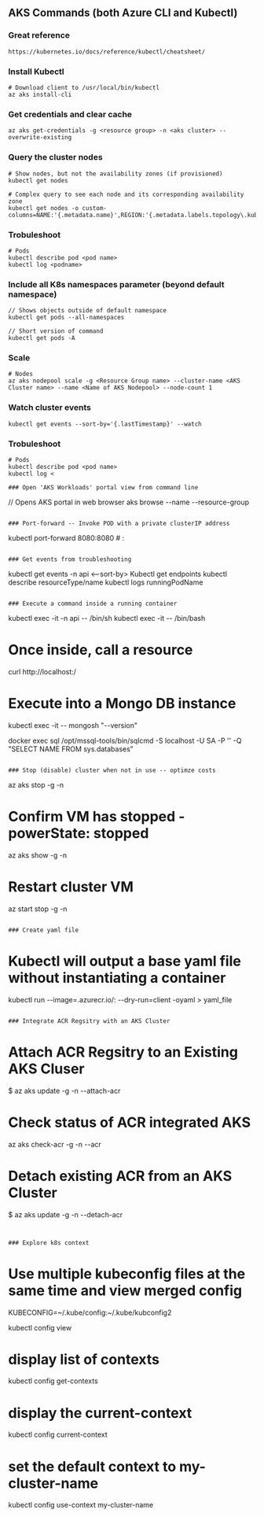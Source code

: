 ## AKS Commands (both Azure CLI and Kubectl)

### Great reference
```
https://kubernetes.io/docs/reference/kubectl/cheatsheet/
```

### Install Kubectl 
```
# Download client to /usr/local/bin/kubectl
az aks install-cli
```

### Get credentials and clear cache
```
az aks get-credentials -g <resource group> -n <aks cluster> --overwrite-existing
```
### Query the cluster nodes
```
# Show nodes, but not the availability zones (if provisioned)
kubectl get nodes

# Complex query to see each node and its corresponding availability zone
kubectl get nodes -o custom-columns=NAME:'{.metadata.name}',REGION:'{.metadata.labels.topology\.kubernetes\.io/region}',ZONE:'{metadata.labels.topology\.kubernetes\.io/zone}'
```

### Trobuleshoot 
```
# Pods
kubectl describe pod <pod name>
kubectl log <podname>
```

### Include all K8s namespaces parameter (beyond default namespace)
```
// Shows objects outside of default namespace
kubectl get pods --all-namespaces 

// Short version of command
kubectl get pods -A
```

### Scale
```
# Nodes
az aks nodepool scale -g <Resource Group name> --cluster-name <AKS Cluster name> --name <Name of AKS Nodepool> --node-count 1
```

### Watch cluster events
```
kubectl get events --sort-by='{.lastTimestamp}' --watch
```

### Trobuleshoot 
```
# Pods
kubectl describe pod <pod name>
kubectl log <

### Open 'AKS Workloads' portal view from command line
```
// Opens AKS portal in web browser
aks browse --name <AKS Cluster Name> --resource-group <Resource Group Name>
```

### Port-forward -- Invoke POD with a private clusterIP address
```
kubectl port-forward <running POD> 8080:8080   # <host port>:<container port>
```

### Get events from troubleshooting
```
kubectl get events -n api <--sort-by>
Kubectl get endpoints
kubectl describe resourceType/name 
kubectl logs runningPodName
```

### Execute a command inside a running container
```
kubectl exec -it <podname> -n api -- /bin/sh
kubectl exec -it <podname> -- /bin/bash

# Once inside, call a resource  
curl http://localhost:<port>/<some url>
  
# Execute into a Mongo DB instance
kubectl exec -it <mongo pod name> -- mongosh "--version"
  
docker exec sql /opt/mssql-tools/bin/sqlcmd -S localhost -U SA -P '<password>' -Q "SELECT NAME FROM sys.databases"
```

### Stop (disable) cluster when not in use -- optimze costs
```
az aks stop -g <resource group> -n <aks cluster>

# Confirm VM has stopped - powerState: stopped 
az aks show -g <resource group> -n <aks cluster>

# Restart cluster VM
az start stop -g <resource group> -n <aks cluster>
```

### Create yaml file
```
# Kubectl will output a base yaml file without instantiating a container
kubectl run <some name> --image=<ACR Name>.azurecr.io/<Image Name>:<tag> --dry-run=client -oyaml > yaml_file
```

### Integrate ACR Regsitry with an AKS Cluster
```
# Attach ACR Regsitry to an Existing AKS Cluser
$ az aks update -g <Resource Group> -n <AKS Cluster Name> --attach-acr <ACR Name>

# Check status of ACR integrated AKS 
az aks check-acr -g <resource group> -n <AKS Cluster Name> --acr <ACR Name>

# Detach existing ACR from an AKS Cluster
$ az aks update -g <resource group> -n <AKS Cluster Name> --detach-acr <ACR Name>
```


### Explore k8s context
```
# Use multiple kubeconfig files at the same time and view merged config
KUBECONFIG=~/.kube/config:~/.kube/kubconfig2

kubectl config view

# display list of contexts
kubectl config get-contexts                          

# display the current-context
kubectl config current-context                       

# set the default context to my-cluster-name
kubectl config use-context my-cluster-name           
```
